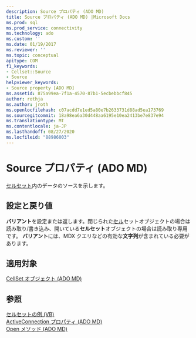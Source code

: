 ```yaml
---
description: Source プロパティ (ADO MD)
title: Source プロパティ (ADO MD) |Microsoft Docs
ms.prod: sql
ms.prod_service: connectivity
ms.technology: ado
ms.custom: ''
ms.date: 01/19/2017
ms.reviewer: ''
ms.topic: conceptual
apitype: COM
f1_keywords:
- Cellset::Source
- Source
helpviewer_keywords:
- Source property [ADO MD]
ms.assetid: 875a99ea-7f1a-4570-87b1-5ecbebbcf845
author: rothja
ms.author: jroth
ms.openlocfilehash: c07acdd7e1ed5a80e7b2633731d88ad5ea173769
ms.sourcegitcommit: 18a98ea6a30d448aa6195e10ea2413be7e837e94
ms.translationtype: MT
ms.contentlocale: ja-JP
ms.lasthandoff: 08/27/2020
ms.locfileid: "88986003"
---
```

# <a name="source-property-ado-md"></a>Source プロパティ (ADO MD)
[セルセット](./cellset-object-ado-md.md)内のデータのソースを示します。  
  
## <a name="settings-and-return-values"></a>設定と戻り値  
 **バリアント**を設定または返します。閉じられた[セル](./cellset-object-ado-md.md)セットオブジェクトの場合は読み取り/書き込み、開いている**セルセット**オブジェクトの場合は読み取り専用です。 **バリアント**には、MDX クエリなどの有効な**文字列**が含まれている必要があります。  
  
## <a name="applies-to"></a>適用対象  
 [CellSet オブジェクト (ADO MD)](./cellset-object-ado-md.md)  
  
## <a name="see-also"></a>参照  
 [セルセットの例 (VB)](./cellset-example-vb.md)   
 [ActiveConnection プロパティ (ADO MD)](./activeconnection-property-ado-md.md)   
 [Open メソッド (ADO MD)](./open-method-ado-md.md)